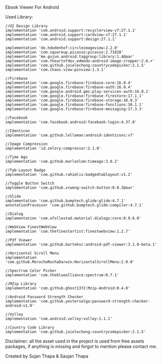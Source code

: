 Ebook Viewer For Android

Used Library:

    //UI Design Library
    implementation 'com.android.support:recyclerview-v7:27.1.1'
    implementation 'com.android.support:cardview-v7:27.1.1'
    implementation 'com.android.support:design:27.1.1'

    implementation 'de.hdodenhof:circleimageview:2.2.0'
    implementation 'com.squareup.picasso:picasso:2.71828'
    implementation 'me.gujun.android.taggroup:library:1.4@aar'
    implementation 'com.theartofdev.edmodo:android-image-cropper:2.6.+'
    implementation 'com.github.joielechong:countrycodepicker:2.1.5'
    implementation 'com.chaos.view:pinview:1.3.1'

    //Firebase
    implementation 'com.google.firebase:firebase-core:16.0.4'
    implementation 'com.google.firebase:firebase-auth:16.0.4'
    implementation 'com.google.android.gms:play-services-auth:16.0.1'
    implementation 'com.google.firebase:firebase-firestore:17.1.1'
    implementation 'com.google.firebase:firebase-storage:16.0.3'
    implementation 'com.google.firebase:firebase-functions:16.1.1'
    implementation 'com.google.firebase:firebase-messaging:17.3.3'

    //Facebook
    implementation 'com.facebook.android:facebook-login:4.37.0'

    //Identicon
    implementation 'com.github.lelloman:android-identicons:v7'

    //Image Compression
    implementation 'id.zelory:compressor:2.1.0'

    //Time Ago
    implementation 'com.github.marlonlom:timeago:3.0.2'

    //Tab-Layout Badge
    implementation 'com.github.rahimlis:badgedtablayout:v1.2'

    //Toggle Button Switch
    implementation 'com.github.zcweng:switch-button:0.0.3@aar'

    //Glide
    implementation 'com.github.bumptech.glide:glide:4.7.1'
    annotationProcessor 'com.github.bumptech.glide:compiler:4.7.1'

    //Dialog
    implementation 'com.afollestad.material-dialogs:core:0.9.6.0'

    //WebView FinestWebView
    implementation 'com.thefinestartist:finestwebview:1.2.7'

    //Pdf Viewer
    implementation 'com.github.barteksc:android-pdf-viewer:3.1.0-beta.1'

    //Horizontal Scroll Menu
    implementation 'com.github.MorochoRochaDarwin:HorizontalScrollMenu:2.0.0'

    //Spectrum Color Picker
    implementation 'com.thebluealliance:spectrum:0.7.1'

    //MZip Library
    implementation 'com.github.ghost1372:Mzip-Android:0.4.0'

    //Android Password Strength Checker
    implementation 'com.github.yesterselga:password-strength-checker-android:v1.0'

    //Volley
    implementation 'com.android.volley:volley:1.1.1'

    //Country Code Library
    implementation 'com.github.joielechong:countrycodepicker:2.1.5'
    

Disclaimer: all the asset used in the project is used from free assets packages, if anything is missing and forgot to mention please contact me.

Created by Sujan Thapa & Saujan Thapa
